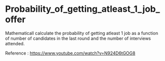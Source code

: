 # Probability_of_getting_atleast_1_job_offer
Mathematicall calculate the probability of getting atleast 1 job as a function of number of candidates in the last round and the number of interviews attended.

Reference : https://www.youtube.com/watch?v=N924D6tGOG8
